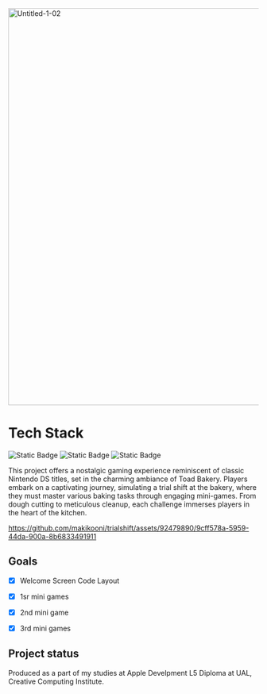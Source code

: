 <img src="https://github.com/makikooni/trialshift/assets/92479890/42a58437-f85b-4f17-b1a9-df804a414ff8" alt="Untitled-1-02" width="800">

# Tech Stack
![Static Badge](https://img.shields.io/badge/Swift-FA7343?style=for-the-badge&logo=swift&logoColor=white)
![Static Badge](https://img.shields.io/badge/Xcode-007ACC?style=for-the-badge&logo=Xcode&logoColor=white)
![Static Badge](https://img.shields.io/badge/iOS-000000?style=for-the-badge&logo=ios&logoColor=white)

This project offers a nostalgic gaming experience reminiscent of classic Nintendo DS titles, set in the charming ambiance of Toad Bakery. Players embark on a captivating journey, simulating a trial shift at the bakery, where they must master various baking tasks through engaging mini-games. From dough cutting to meticulous cleanup, each challenge immerses players in the heart of the kitchen. 



https://github.com/makikooni/trialshift/assets/92479890/9cff578a-5959-44da-900a-8b6833491911


## Goals
- [x] Welcome Screen Code Layout
- [x] 1sr mini games
- [x] 2nd mini game
- [x] 3rd mini games


## Project status
Produced as a part of my studies at Apple Develpment L5 Diploma at UAL, Creative Computing Institute. 
